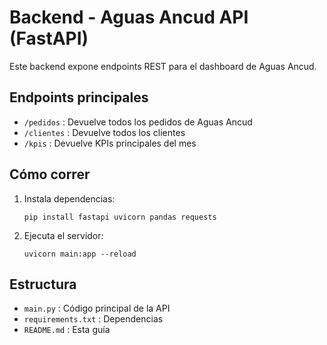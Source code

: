 # Backend - Aguas Ancud API (FastAPI)

Este backend expone endpoints REST para el dashboard de Aguas Ancud.

## Endpoints principales
- `/pedidos` : Devuelve todos los pedidos de Aguas Ancud
- `/clientes` : Devuelve todos los clientes
- `/kpis` : Devuelve KPIs principales del mes

## Cómo correr

1. Instala dependencias:
   ```
   pip install fastapi uvicorn pandas requests
   ```
2. Ejecuta el servidor:
   ```
   uvicorn main:app --reload
   ```

## Estructura
- `main.py` : Código principal de la API
- `requirements.txt` : Dependencias
- `README.md` : Esta guía 